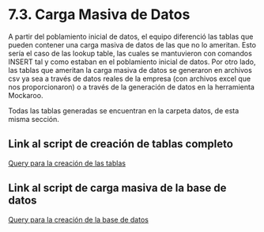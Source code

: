 # 7.3. Carga Masiva de Datos

A partir del poblamiento inicial de datos, el equipo diferenció las tablas que pueden contener una carga masiva de datos de las que no lo ameritan.
Esto sería el caso de las lookup table, las cuales se mantuvieron con comandos INSERT tal y como estaban en el poblamiento inicial de datos.
Por otro lado, las tablas que ameritan la carga masiva de datos se generaron en archivos csv ya sea a través de datos reales de la empresa (con archivos excel que nos proporcionaron) o a través de la generación de datos en la herramienta Mockaroo.

Todas las tablas generadas se encuentran en la carpeta datos, de esta misma sección.

## Link al script de creación de tablas completo
[Query para la creación de las tablas](../scripts/creacion_tablas.sql)

## Link al script de carga masiva de la base de datos
[Query para la creación de la base de datos](../scripts/carga_masiva.sql)
